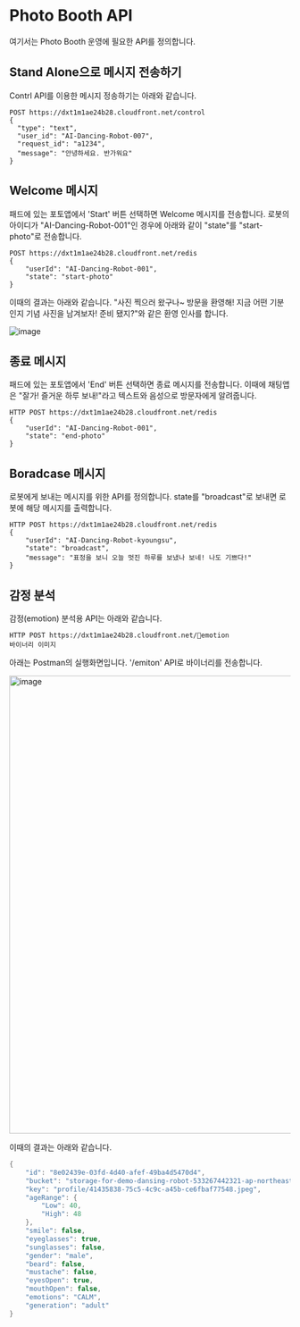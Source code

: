 # Photo Booth API

여기서는 Photo Booth 운영에 필요한 API를 정의합니다.

## Stand Alone으로 메시지 전송하기

Contrl API를 이용한 메시지 정송하기는 아래와 같습니다.

```text
POST https://dxt1m1ae24b28.cloudfront.net/control
{
  "type": "text",
  "user_id": "AI-Dancing-Robot-007",
  "request_id": "a1234",
  "message": "안녕하세요. 반가워요"
}
```


## Welcome 메시지

패드에 있는 포토앱에서 'Start' 버튼 선택하면 Welcome 메시지를 전송합니다. 로봇의 아이디가 "AI-Dancing-Robot-001"인 경우에 아래와 같이 "state"를 "start-photo"로 전송합니다.

```text
POST https://dxt1m1ae24b28.cloudfront.net/redis
{
	"userId": "AI-Dancing-Robot-001",
	"state": "start-photo"
}
```
이때의 결과는 아래와 같습니다. "사진 찍으러 왔구나~ 방문을 환영해! 지금 어떤 기분인지 기념 사진을 남겨보자! 준비 됐지?"와 같은 환영 인사를 합니다.

![image](https://github.com/kyopark2014/demo-ai-dansing-robot/assets/52392004/6ed5e455-2d0e-4998-9287-46b156873f12)


## 종료 메시지

패드에 있는 포토앱에서 'End' 버튼 선택하면 종료 메시지를 전송합니다. 이때에 채팅앱은 "잘가! 즐거운 하루 보내!"라고 텍스트와 음성으로 방문자에게 알려줍니다.

```text
HTTP POST https://dxt1m1ae24b28.cloudfront.net/redis
{
	"userId": "AI-Dancing-Robot-001",
	"state": "end-photo"
}
```

## Boradcase 메시지

로봇에게 보내는 메시지를 위한 API를 정의합니다. state를 "broadcast"로 보내면 로봇에 해당 메시지를 출력합니다.

```text
HTTP POST https://dxt1m1ae24b28.cloudfront.net/redis
{
    "userId": "AI-Dancing-Robot-kyoungsu",
    "state": "broadcast", 
    "message": "표정을 보니 오늘 멋진 하루를 보냈나 보네! 나도 기쁘다!"
}
```

## 감정 분석

감정(emotion) 분석용 API는 아래와 같습니다. 

```text
HTTP POST https://dxt1m1ae24b28.cloudfront.net/emotion
바이너리 이미지
```

아래는 Postman의 실행화면입니다. '/emiton' API로 바이너리를 전송합니다. 

<img width="820" alt="image" src="https://github.com/kyopark2014/demo-ai-dansing-robot/assets/52392004/1d311d2e-484c-4790-bbeb-1d3545e4a35c">


이때의 결과는 아래와 같습니다.

```java
{
    "id": "8e02439e-03fd-4d40-afef-49ba4d5470d4",
    "bucket": "storage-for-demo-dansing-robot-533267442321-ap-northeast-2",
    "key": "profile/41435838-75c5-4c9c-a45b-ce6fbaf77548.jpeg",
    "ageRange": {
        "Low": 40,
        "High": 48
    },
    "smile": false,
    "eyeglasses": true,
    "sunglasses": false,
    "gender": "male",
    "beard": false,
    "mustache": false,
    "eyesOpen": true,
    "mouthOpen": false,
    "emotions": "CALM",
    "generation": "adult"
}
```

